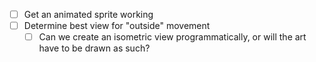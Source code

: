 - [ ] Get an animated sprite working
- [ ] Determine best view for "outside" movement
  - [ ] Can we create an isometric view programmatically, or will the art have to be drawn as such?
